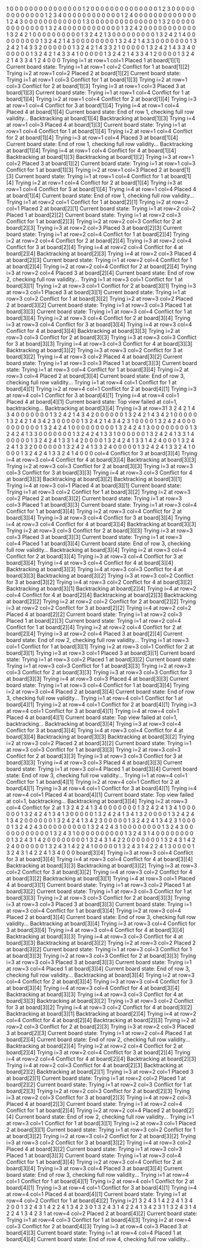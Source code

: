 1 0 0 0
0 0 0 0
0 0 0 0
0 0 0 0
1 2 0 0
0 0 0 0
0 0 0 0
0 0 0 0
1 2 3 0
0 0 0 0
0 0 0 0
0 0 0 0
1 2 3 4
0 0 0 0
0 0 0 0
0 0 0 0
1 2 4 0
0 0 0 0
0 0 0 0
0 0 0 0
1 2 4 3
0 0 0 0
0 0 0 0
0 0 0 0
1 3 0 0
0 0 0 0
0 0 0 0
0 0 0 0
1 3 2 0
0 0 0 0
0 0 0 0
0 0 0 0
1 3 2 4
0 0 0 0
0 0 0 0
0 0 0 0
1 3 2 4
2 0 0 0
0 0 0 0
0 0 0 0
1 3 2 4
2 1 0 0
0 0 0 0
0 0 0 0
1 3 2 4
2 1 3 0
0 0 0 0
0 0 0 0
1 3 2 4
2 1 4 0
0 0 0 0
0 0 0 0
1 3 2 4
2 1 4 3
0 0 0 0
0 0 0 0
1 3 2 4
2 1 4 3
3 0 0 0
0 0 0 0
1 3 2 4
2 1 4 3
3 2 0 0
0 0 0 0
1 3 2 4
2 1 4 3
3 2 1 0
0 0 0 0
1 3 2 4
2 1 4 3
3 4 0 0
0 0 0 0
1 3 2 4
2 1 4 3
3 4 1 0
0 0 0 0
1 3 2 4
2 1 4 3
3 4 1 2
0 0 0 0
1 3 2 4
2 1 4 3
3 4 1 2
4 0 0 0
Trying i=1 at row=1 col=1
Placed 1 at board[1][1]
Current board state:
Trying i=1 at row=1 col=2
Conflict for 1 at board[1][2]
Trying i=2 at row=1 col=2
Placed 2 at board[1][2]
Current board state:
Trying i=1 at row=1 col=3
Conflict for 1 at board[1][3]
Trying i=2 at row=1 col=3
Conflict for 2 at board[1][3]
Trying i=3 at row=1 col=3
Placed 3 at board[1][3]
Current board state:
Trying i=1 at row=1 col=4
Conflict for 1 at board[1][4]
Trying i=2 at row=1 col=4
Conflict for 2 at board[1][4]
Trying i=3 at row=1 col=4
Conflict for 3 at board[1][4]
Trying i=4 at row=1 col=4
Placed 4 at board[1][4]
Current board state:
End of row 1, checking full row validity...
Backtracking at board[1][4]
Backtracking at board[1][3]
Trying i=4 at row=1 col=3
Placed 4 at board[1][3]
Current board state:
Trying i=1 at row=1 col=4
Conflict for 1 at board[1][4]
Trying i=2 at row=1 col=4
Conflict for 2 at board[1][4]
Trying i=3 at row=1 col=4
Placed 3 at board[1][4]
Current board state:
End of row 1, checking full row validity...
Backtracking at board[1][4]
Trying i=4 at row=1 col=4
Conflict for 4 at board[1][4]
Backtracking at board[1][3]
Backtracking at board[1][2]
Trying i=3 at row=1 col=2
Placed 3 at board[1][2]
Current board state:
Trying i=1 at row=1 col=3
Conflict for 1 at board[1][3]
Trying i=2 at row=1 col=3
Placed 2 at board[1][3]
Current board state:
Trying i=1 at row=1 col=4
Conflict for 1 at board[1][4]
Trying i=2 at row=1 col=4
Conflict for 2 at board[1][4]
Trying i=3 at row=1 col=4
Conflict for 3 at board[1][4]
Trying i=4 at row=1 col=4
Placed 4 at board[1][4]
Current board state:
End of row 1, checking full row validity...
Trying i=1 at row=2 col=1
Conflict for 1 at board[2][1]
Trying i=2 at row=2 col=1
Placed 2 at board[2][1]
Current board state:
Trying i=1 at row=2 col=2
Placed 1 at board[2][2]
Current board state:
Trying i=1 at row=2 col=3
Conflict for 1 at board[2][3]
Trying i=2 at row=2 col=3
Conflict for 2 at board[2][3]
Trying i=3 at row=2 col=3
Placed 3 at board[2][3]
Current board state:
Trying i=1 at row=2 col=4
Conflict for 1 at board[2][4]
Trying i=2 at row=2 col=4
Conflict for 2 at board[2][4]
Trying i=3 at row=2 col=4
Conflict for 3 at board[2][4]
Trying i=4 at row=2 col=4
Conflict for 4 at board[2][4]
Backtracking at board[2][3]
Trying i=4 at row=2 col=3
Placed 4 at board[2][3]
Current board state:
Trying i=1 at row=2 col=4
Conflict for 1 at board[2][4]
Trying i=2 at row=2 col=4
Conflict for 2 at board[2][4]
Trying i=3 at row=2 col=4
Placed 3 at board[2][4]
Current board state:
End of row 2, checking full row validity...
Trying i=1 at row=3 col=1
Conflict for 1 at board[3][1]
Trying i=2 at row=3 col=1
Conflict for 2 at board[3][1]
Trying i=3 at row=3 col=1
Placed 3 at board[3][1]
Current board state:
Trying i=1 at row=3 col=2
Conflict for 1 at board[3][2]
Trying i=2 at row=3 col=2
Placed 2 at board[3][2]
Current board state:
Trying i=1 at row=3 col=3
Placed 1 at board[3][3]
Current board state:
Trying i=1 at row=3 col=4
Conflict for 1 at board[3][4]
Trying i=2 at row=3 col=4
Conflict for 2 at board[3][4]
Trying i=3 at row=3 col=4
Conflict for 3 at board[3][4]
Trying i=4 at row=3 col=4
Conflict for 4 at board[3][4]
Backtracking at board[3][3]
Trying i=2 at row=3 col=3
Conflict for 2 at board[3][3]
Trying i=3 at row=3 col=3
Conflict for 3 at board[3][3]
Trying i=4 at row=3 col=3
Conflict for 4 at board[3][3]
Backtracking at board[3][2]
Trying i=3 at row=3 col=2
Conflict for 3 at board[3][2]
Trying i=4 at row=3 col=2
Placed 4 at board[3][2]
Current board state:
Trying i=1 at row=3 col=3
Placed 1 at board[3][3]
Current board state:
Trying i=1 at row=3 col=4
Conflict for 1 at board[3][4]
Trying i=2 at row=3 col=4
Placed 2 at board[3][4]
Current board state:
End of row 3, checking full row validity...
Trying i=1 at row=4 col=1
Conflict for 1 at board[4][1]
Trying i=2 at row=4 col=1
Conflict for 2 at board[4][1]
Trying i=3 at row=4 col=1
Conflict for 3 at board[4][1]
Trying i=4 at row=4 col=1
Placed 4 at board[4][1]
Current board state:
Top view failed at col=1, backtracking...
Backtracking at board[3][4]
Trying i=3 at row=31 3 2 4
2 1 4 3
4 0 0 0
0 0 0 0
1 3 2 4
2 1 4 3
4 2 0 0
0 0 0 0
1 3 2 4
2 1 4 3
4 2 1 0
0 0 0 0
1 3 2 4
2 1 4 3
4 2 3 0
0 0 0 0
1 3 2 4
2 1 4 3
4 2 3 1
0 0 0 0
1 3 2 4
2 4 0 0
0 0 0 0
0 0 0 0
1 3 2 4
2 4 1 0
0 0 0 0
0 0 0 0
1 3 2 4
2 4 1 3
0 0 0 0
0 0 0 0
1 3 2 4
2 4 1 3
3 0 0 0
0 0 0 0
1 3 2 4
2 4 1 3
3 1 0 0
0 0 0 0
1 3 2 4
2 4 1 3
3 1 4 0
0 0 0 0
1 3 2 4
2 4 1 3
3 1 4 2
0 0 0 0
1 3 2 4
2 4 1 3
3 1 4 2
4 0 0 0
1 3 2 4
2 4 1 3
3 2 0 0
0 0 0 0
1 3 2 4
2 4 1 3
3 2 4 0
0 0 0 0
1 3 2 4
2 4 1 3
3 2 4 1
0 0 0 0
1 3 2 4
2 4 1 3
3 2 4 1
4 0 0 0
 col=4
Conflict for 3 at board[3][4]
Trying i=4 at row=3 col=4
Conflict for 4 at board[3][4]
Backtracking at board[3][3]
Trying i=2 at row=3 col=3
Conflict for 2 at board[3][3]
Trying i=3 at row=3 col=3
Conflict for 3 at board[3][3]
Trying i=4 at row=3 col=3
Conflict for 4 at board[3][3]
Backtracking at board[3][2]
Backtracking at board[3][1]
Trying i=4 at row=3 col=1
Placed 4 at board[3][1]
Current board state:
Trying i=1 at row=3 col=2
Conflict for 1 at board[3][2]
Trying i=2 at row=3 col=2
Placed 2 at board[3][2]
Current board state:
Trying i=1 at row=3 col=3
Placed 1 at board[3][3]
Current board state:
Trying i=1 at row=3 col=4
Conflict for 1 at board[3][4]
Trying i=2 at row=3 col=4
Conflict for 2 at board[3][4]
Trying i=3 at row=3 col=4
Conflict for 3 at board[3][4]
Trying i=4 at row=3 col=4
Conflict for 4 at board[3][4]
Backtracking at board[3][3]
Trying i=2 at row=3 col=3
Conflict for 2 at board[3][3]
Trying i=3 at row=3 col=3
Placed 3 at board[3][3]
Current board state:
Trying i=1 at row=3 col=4
Placed 1 at board[3][4]
Current board state:
End of row 3, checking full row validity...
Backtracking at board[3][4]
Trying i=2 at row=3 col=4
Conflict for 2 at board[3][4]
Trying i=3 at row=3 col=4
Conflict for 3 at board[3][4]
Trying i=4 at row=3 col=4
Conflict for 4 at board[3][4]
Backtracking at board[3][3]
Trying i=4 at row=3 col=3
Conflict for 4 at board[3][3]
Backtracking at board[3][2]
Trying i=3 at row=3 col=2
Conflict for 3 at board[3][2]
Trying i=4 at row=3 col=2
Conflict for 4 at board[3][2]
Backtracking at board[3][1]
Backtracking at board[2][4]
Trying i=4 at row=2 col=4
Conflict for 4 at board[2][4]
Backtracking at board[2][3]
Backtracking at board[2][2]
Trying i=2 at row=2 col=2
Conflict for 2 at board[2][2]
Trying i=3 at row=2 col=2
Conflict for 3 at board[2][2]
Trying i=4 at row=2 col=2
Placed 4 at board[2][2]
Current board state:
Trying i=1 at row=2 col=3
Placed 1 at board[2][3]
Current board state:
Trying i=1 at row=2 col=4
Conflict for 1 at board[2][4]
Trying i=2 at row=2 col=4
Conflict for 2 at board[2][4]
Trying i=3 at row=2 col=4
Placed 3 at board[2][4]
Current board state:
End of row 2, checking full row validity...
Trying i=1 at row=3 col=1
Conflict for 1 at board[3][1]
Trying i=2 at row=3 col=1
Conflict for 2 at board[3][1]
Trying i=3 at row=3 col=1
Placed 3 at board[3][1]
Current board state:
Trying i=1 at row=3 col=2
Placed 1 at board[3][2]
Current board state:
Trying i=1 at row=3 col=3
Conflict for 1 at board[3][3]
Trying i=2 at row=3 col=3
Conflict for 2 at board[3][3]
Trying i=3 at row=3 col=3
Conflict for 3 at board[3][3]
Trying i=4 at row=3 col=3
Placed 4 at board[3][3]
Current board state:
Trying i=1 at row=3 col=4
Conflict for 1 at board[3][4]
Trying i=2 at row=3 col=4
Placed 2 at board[3][4]
Current board state:
End of row 3, checking full row validity...
Trying i=1 at row=4 col=1
Conflict for 1 at board[4][1]
Trying i=2 at row=4 col=1
Conflict for 2 at board[4][1]
Trying i=3 at row=4 col=1
Conflict for 3 at board[4][1]
Trying i=4 at row=4 col=1
Placed 4 at board[4][1]
Current board state:
Top view failed at col=1, backtracking...
Backtracking at board[3][4]
Trying i=3 at row=3 col=4
Conflict for 3 at board[3][4]
Trying i=4 at row=3 col=4
Conflict for 4 at board[3][4]
Backtracking at board[3][3]
Backtracking at board[3][2]
Trying i=2 at row=3 col=2
Placed 2 at board[3][2]
Current board state:
Trying i=1 at row=3 col=3
Conflict for 1 at board[3][3]
Trying i=2 at row=3 col=3
Conflict for 2 at board[3][3]
Trying i=3 at row=3 col=3
Conflict for 3 at board[3][3]
Trying i=4 at row=3 col=3
Placed 4 at board[3][3]
Current board state:
Trying i=1 at row=3 col=4
Placed 1 at board[3][4]
Current board state:
End of row 3, checking full row validity...
Trying i=1 at row=4 col=1
Conflict for 1 at board[4][1]
Trying i=2 at row=4 col=1
Conflict for 2 at board[4][1]
Trying i=3 at row=4 col=1
Conflict for 3 at board[4][1]
Trying i=4 at row=4 col=1
Placed 4 at board[4][1]
Current board state:
Top view failed at col=1, backtracking...
Backtracking at board[3][4]
Trying i=2 at row=3 col=4
Conflict for 2 at 1 3 2 4
2 4 1 3
4 0 0 0
0 0 0 0
1 3 2 4
2 4 1 3
4 1 0 0
0 0 0 0
1 3 2 4
2 4 1 3
4 1 3 0
0 0 0 0
1 3 2 4
2 4 1 3
4 1 3 2
0 0 0 0
1 3 2 4
2 4 1 3
4 2 0 0
0 0 0 0
1 3 2 4
2 4 1 3
4 2 3 0
0 0 0 0
1 3 2 4
2 4 1 3
4 2 3 1
0 0 0 0
1 3 2 4
2 4 3 0
0 0 0 0
0 0 0 0
1 3 2 4
2 4 3 1
0 0 0 0
0 0 0 0
1 3 2 4
3 0 0 0
0 0 0 0
0 0 0 0
1 3 2 4
3 1 0 0
0 0 0 0
0 0 0 0
1 3 2 4
3 1 4 0
0 0 0 0
0 0 0 0
1 3 2 4
3 1 4 2
0 0 0 0
0 0 0 0
1 3 2 4
3 1 4 2
2 0 0 0
0 0 0 0
1 3 2 4
3 1 4 2
2 4 0 0
0 0 0 0
1 3 2 4
3 1 4 2
2 4 1 0
0 0 0 0
1 3 2 4
3 1 4 2
2 4 1 3
0 0 0 0
1 3 2 4
3 1 4 2
2 4 1 3
4 0 0 0
board[3][4]
Trying i=3 at row=3 col=4
Conflict for 3 at board[3][4]
Trying i=4 at row=3 col=4
Conflict for 4 at board[3][4]
Backtracking at board[3][3]
Backtracking at board[3][2]
Trying i=3 at row=3 col=2
Conflict for 3 at board[3][2]
Trying i=4 at row=3 col=2
Conflict for 4 at board[3][2]
Backtracking at board[3][1]
Trying i=4 at row=3 col=1
Placed 4 at board[3][1]
Current board state:
Trying i=1 at row=3 col=2
Placed 1 at board[3][2]
Current board state:
Trying i=1 at row=3 col=3
Conflict for 1 at board[3][3]
Trying i=2 at row=3 col=3
Conflict for 2 at board[3][3]
Trying i=3 at row=3 col=3
Placed 3 at board[3][3]
Current board state:
Trying i=1 at row=3 col=4
Conflict for 1 at board[3][4]
Trying i=2 at row=3 col=4
Placed 2 at board[3][4]
Current board state:
End of row 3, checking full row validity...
Backtracking at board[3][4]
Trying i=3 at row=3 col=4
Conflict for 3 at board[3][4]
Trying i=4 at row=3 col=4
Conflict for 4 at board[3][4]
Backtracking at board[3][3]
Trying i=4 at row=3 col=3
Conflict for 4 at board[3][3]
Backtracking at board[3][2]
Trying i=2 at row=3 col=2
Placed 2 at board[3][2]
Current board state:
Trying i=1 at row=3 col=3
Conflict for 1 at board[3][3]
Trying i=2 at row=3 col=3
Conflict for 2 at board[3][3]
Trying i=3 at row=3 col=3
Placed 3 at board[3][3]
Current board state:
Trying i=1 at row=3 col=4
Placed 1 at board[3][4]
Current board state:
End of row 3, checking full row validity...
Backtracking at board[3][4]
Trying i=2 at row=3 col=4
Conflict for 2 at board[3][4]
Trying i=3 at row=3 col=4
Conflict for 3 at board[3][4]
Trying i=4 at row=3 col=4
Conflict for 4 at board[3][4]
Backtracking at board[3][3]
Trying i=4 at row=3 col=3
Conflict for 4 at board[3][3]
Backtracking at board[3][2]
Trying i=3 at row=3 col=2
Conflict for 3 at board[3][2]
Trying i=4 at row=3 col=2
Conflict for 4 at board[3][2]
Backtracking at board[3][1]
Backtracking at board[2][4]
Trying i=4 at row=2 col=4
Conflict for 4 at board[2][4]
Backtracking at board[2][3]
Trying i=2 at row=2 col=3
Conflict for 2 at board[2][3]
Trying i=3 at row=2 col=3
Placed 3 at board[2][3]
Current board state:
Trying i=1 at row=2 col=4
Placed 1 at board[2][4]
Current board state:
End of row 2, checking full row validity...
Backtracking at board[2][4]
Trying i=2 at row=2 col=4
Conflict for 2 at board[2][4]
Trying i=3 at row=2 col=4
Conflict for 3 at board[2][4]
Trying i=4 at row=2 col=4
Conflict for 4 at board[2][4]
Backtracking at board[2][3]
Trying i=4 at row=2 col=3
Conflict for 4 at board[2][3]
Backtracking at board[2][2]
Backtracking at board[2][1]
Trying i=3 at row=2 col=1
Placed 3 at board[2][1]
Current board state:
Trying i=1 at row=2 col=2
Placed 1 at board[2][2]
Current board state:
Trying i=1 at row=2 col=3
Conflict for 1 at board[2][3]
Trying i=2 at row=2 col=3
Conflict for 2 at board[2][3]
Trying i=3 at row=2 col=3
Conflict for 3 at board[2][3]
Trying i=4 at row=2 col=3
Placed 4 at board[2][3]
Current board state:
Trying i=1 at row=2 col=4
Conflict for 1 at board[2][4]
Trying i=2 at row=2 col=4
Placed 2 at board[2][4]
Current board state:
End of row 2, checking full row validity...
Trying i=1 at row=3 col=1
Conflict for 1 at board[3][1]
Trying i=2 at row=3 col=1
Placed 2 at board[3][1]
Current board state:
Trying i=1 at row=3 col=2
Conflict for 1 at board[3][2]
Trying i=2 at row=3 col=2
Conflict for 2 at board[3][2]
Trying i=3 at row=3 col=2
Conflict for 3 at board[3][2]
Trying i=4 at row=3 col=2
Placed 4 at board[3][2]
Current board state:
Trying i=1 at row=3 col=3
Placed 1 at board[3][3]
Current board state:
Trying i=1 at row=3 col=4
Conflict for 1 at board[3][4]
Trying i=2 at row=3 col=4
Conflict for 2 at board[3][4]
Trying i=3 at row=3 col=4
Placed 3 at board[3][4]
Current board state:
End of row 3, checking full row validity...
Trying i=1 at row=4 col=1
Conflict for 1 at board[4][1]
Trying i=2 at row=4 col=1
Conflict for 2 at board[4][1]
Trying i=3 at row=4 col=1
Conflict for 3 at board[4][1]
Trying i=4 at row=4 col=1
Placed 4 at board[4][1]
Current board state:
Trying i=1 at row=4 col=2
Conflict for 1 at board[4][2]
Trying i=21 3 2 4
3 1 4 2
2 4 1 3
4 2 0 0
1 3 2 4
3 1 4 2
2 4 1 3
4 2 3 0
1 3 2 4
3 1 4 2
2 4 1 3
4 2 3 1
1 3 2 4
3 1 4 2
2 4 1 3
4 2 3 1
 at row=4 col=2
Placed 2 at board[4][2]
Current board state:
Trying i=1 at row=4 col=3
Conflict for 1 at board[4][3]
Trying i=2 at row=4 col=3
Conflict for 2 at board[4][3]
Trying i=3 at row=4 col=3
Placed 3 at board[4][3]
Current board state:
Trying i=1 at row=4 col=4
Placed 1 at board[4][4]
Current board state:
End of row 4, checking full row validity...
